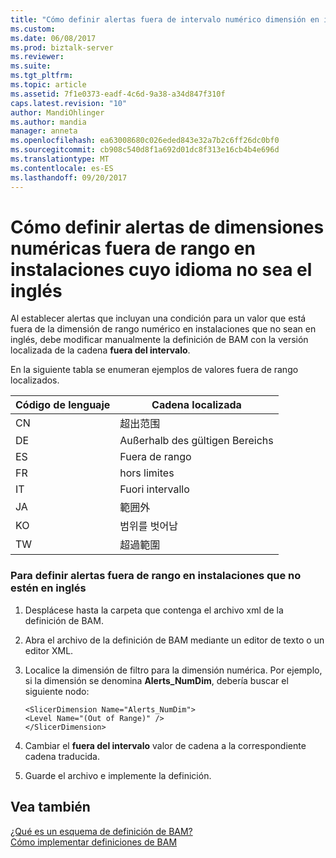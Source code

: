 ```yaml
---
title: "Cómo definir alertas fuera de intervalo numérico dimensión en instalaciones que no sean en inglés | Documentos de Microsoft"
ms.custom: 
ms.date: 06/08/2017
ms.prod: biztalk-server
ms.reviewer: 
ms.suite: 
ms.tgt_pltfrm: 
ms.topic: article
ms.assetid: 7f1e0373-eadf-4c6d-9a38-a34d847f310f
caps.latest.revision: "10"
author: MandiOhlinger
ms.author: mandia
manager: anneta
ms.openlocfilehash: ea63008680c026eded843e32a7b2c6ff26dc0bf0
ms.sourcegitcommit: cb908c540d8f1a692d01dc8f313e16cb4b4e696d
ms.translationtype: MT
ms.contentlocale: es-ES
ms.lasthandoff: 09/20/2017
---
```

# <a name="how-to-define-out-of-range-numeric-dimension-alerts-in-non-english-installations"></a>Cómo definir alertas de dimensiones numéricas fuera de rango en instalaciones cuyo idioma no sea el inglés
Al establecer alertas que incluyan una condición para un valor que está fuera de la dimensión de rango numérico en instalaciones que no sean en inglés, debe modificar manualmente la definición de BAM con la versión localizada de la cadena **fuera del intervalo**.  
  
 En la siguiente tabla se enumeran ejemplos de valores fuera de rango localizados.  
  
|Código de lenguaje|Cadena localizada|  
|-------------------|----------------------|  
|CN|超出范围|  
|DE|Außerhalb des gültigen Bereichs|  
|ES|Fuera de rango|  
|FR|hors limites|  
|IT|Fuori intervallo|  
|JA|範囲外|  
|KO|범위를 벗어남|  
|TW|超過範圍|  
  
### <a name="to-define-out-of-range-alerts-in-non-english-installations"></a>Para definir alertas fuera de rango en instalaciones que no estén en inglés  
  
1.  Desplácese hasta la carpeta que contenga el archivo xml de la definición de BAM.  
  
2.  Abra el archivo de la definición de BAM mediante un editor de texto o un editor XML.  
  
3.  Localice la dimensión de filtro para la dimensión numérica. Por ejemplo, si la dimensión se denomina **Alerts_NumDim**, debería buscar el siguiente nodo:  
  
    ```  
    <SlicerDimension Name="Alerts_NumDim">  
    <Level Name="(Out of Range)" />  
    </SlicerDimension>  
    ```  
  
4.  Cambiar el **fuera del intervalo** valor de cadena a la correspondiente cadena traducida.  
  
5.  Guarde el archivo e implemente la definición.  
  
## <a name="see-also"></a>Vea también  
 [¿Qué es un esquema de definición de BAM?](../core/what-is-a-bam-definition-schema.md)   
 [Cómo implementar definiciones de BAM](../core/how-to-deploy-bam-definitions.md)